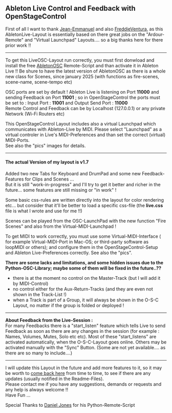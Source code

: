 ## Ableton Live  Control and Feedback with OpenStageControl    

First of all I want to thank [Jean-Emmanuel](https://github.com/jean-emmanuel/ardour-control) and also [FreddieVentura](https://github.com/freddieventura/virtual-launchpad), as this AbletonLive-Layout is essentially based on there great jobs on the "Ardour-Remote" and "Virtual Launchpad" Layouts.... so a big thanks here for there prior work !!

---
To get this LiveOSC-Layout run correctly, you must first donwload and install the free [AbletonOSC](https://github.com/ideoforms/AbletonOSC) Remote-Script and than activate it in Ableton Live !! Be shure to have the latest version of AbletonOSC as there is a whole new class for Scenes, since january 2025 (with functions as fire-scenes, scene-name, scene-tempo etc)   

OSC ports are set by default ! Ableton Live is listening on Port **11000** and sending Feedback on Port **11001** ; so in OpenStageControl the ports must be set to : Input Port : **11001** and Output Send Port : **11000**    
Remote Control and Feedback can be by Localhost (127.0.0.1) or any private Network (Wi-Fi Routers etc)   

This OpenStageControl Layout includes also a virtual Launchpad which communicates with Ableton-Live by MIDI. Please select "Launchpad" as a virtual controler in Live's MIDI-Preferences and than set the correct (virtual) MIDI-Ports.    
See also the "pics" images for details.

---
#### The actual Version of my layout is  v1.7   
Added two new Tabs for Keyboard and DrumPad and some new Feedback-Features for Clips and Scenes ...     
But it is still "work-in-progress" and I'll try to get it better and richer in the future... some features are still missing or "in work" !  

Some basic css-rules are written directly into the layout for color rendering etc... but consider that it'll be better to load a specific css-file (the **live.css** file is what I wrote and use for me !!)   
   
Scenes can  be played from the OSC-LaunchPad with the new function "Fire Scenes" and also from the Virtual-MIDI-Launchpad !    

To get MIDI to work correctly, you must use some Virtual-MIDI-Interface ( for example Virtual-MIDI-Port in Mac-OS; or third-party software as loopMIDI or others); and configure them in the OpenStageControl-Setup and Ableton Live-Preferences correctly. See also the "pics".      

**There are some lacks and limitations, and some hidden issues due to the Python-OSC-Library; maybe some of them will be fixed in the future..??**
- there is at the moment no control on the Master-Track (but I will add it by MIDI-Control)
- no control either for the Aux-Return-Tracks (and they are even not shown in the Track-List !)
- when a Track is part of a Group, it will always be shown in the O-S-C Layout, no matter if the group is folded or deployed ! 

---
**About Feedback from the Live-Session :**    
For many Feedbacks there is a "start_listen" feature which tells Live to send Feedback as soon as there are any changes in the session (for example : Names, Volumes, Mutes, Solo etc etc). Most of these "start_listens" are activated automatically, when the O-S-C-Layout goes online. Others may be activated manually with the "Sync" Button. (Some are not yet available.... as there are so many to include....)   

---
I will update this Layout in the future and add more features to it, so  it may be worth to [come back here](https://github.com/ziginfo/OpenStageControl-Layouts/tree/main/AbletonLiveOSC) from time to time, to see if there are any updates (usually notified in the Readme-Files).     
Please contact me if you have any suggestions, demands or requests and any help is always welcome !!   
Have Fun ...  

Special Thanks to [Daniel Jones](https://github.com/ideoforms) for his Python-Remote-Script
